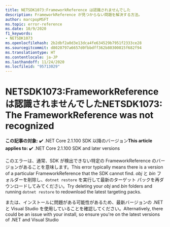 ```yaml
---
title: NETSDK1073:FrameworkReference は認識されませんでした
description: FrameworkReference が見つからない問題を解決する方法。
author: marcpopMSFT
ms.topic: error-reference
ms.date: 10/9/2020
f1_keywords:
- NETSDK1073
ms.openlocfilehash: 2b2dbf2a0d3e13dca4fe634529b7951f2333ce28
ms.sourcegitcommit: d8020797a6657d0fbbdff362b80300815f682f94
ms.translationtype: HT
ms.contentlocale: ja-JP
ms.lasthandoff: 11/24/2020
ms.locfileid: "95713029"
---
```

# <a name="netsdk1073-the-frameworkreference-was-not-recognized"></a><span data-ttu-id="63d90-103">NETSDK1073:FrameworkReference は認識されませんでした</span><span class="sxs-lookup"><span data-stu-id="63d90-103">NETSDK1073: The FrameworkReference was not recognized</span></span>

<span data-ttu-id="63d90-104">**この記事の対象:** ✔️ .NET Core 2.1.100 SDK 以降のバージョン</span><span class="sxs-lookup"><span data-stu-id="63d90-104">**This article applies to:** ✔️ .NET Core 2.1.100 SDK and later versions</span></span>

<span data-ttu-id="63d90-105">このエラーは、通常、SDK が検出できない特定の FrameworkReference のバージョンがあることを意味します。</span><span class="sxs-lookup"><span data-stu-id="63d90-105">This error typically means there is a version of a particular FrameworkReference that the SDK cannot find.</span></span> <span data-ttu-id="63d90-106">*obj* と *bin* フォルダーを削除し、`dotnet restore` を実行して最新のターゲット パックを再ダウンロードしてみてください。</span><span class="sxs-lookup"><span data-stu-id="63d90-106">Try deleting your *obj* and *bin* folders and running `dotnet restore` to redownload the latest targeting packs.</span></span>

<span data-ttu-id="63d90-107">または、インストールに問題がある可能性があるため、最新バージョンの .NET と Visual Studio を使用していることを確認してください。</span><span class="sxs-lookup"><span data-stu-id="63d90-107">Alternatively, there could be an issue with your install, so ensure you're on the latest versions of .NET and Visual Studio</span></span>
